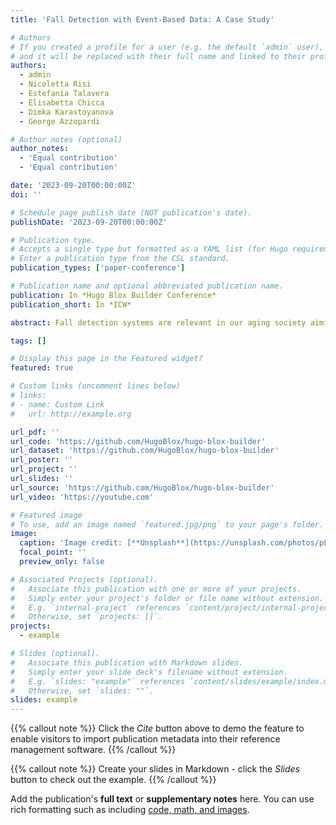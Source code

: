 ```yaml
---
title: 'Fall Detection with Event-Based Data: A Case Study'

# Authors
# If you created a profile for a user (e.g. the default `admin` user), write the username (folder name) here
# and it will be replaced with their full name and linked to their profile.
authors:
  - admin
  - Nicoletta Risi
  - Estefanía Talavera
  - Elisabetta Chicca
  - Dimka Karastoyanova
  - George Azzopardi 

# Author notes (optional)
author_notes:
  - 'Equal contribution'
  - 'Equal contribution'

date: '2023-09-20T00:00:00Z'
doi: ''

# Schedule page publish date (NOT publication's date).
publishDate: '2023-09-20T00:00:00Z'

# Publication type.
# Accepts a single type but formatted as a YAML list (for Hugo requirements).
# Enter a publication type from the CSL standard.
publication_types: ['paper-conference']

# Publication name and optional abbreviated publication name.
publication: In *Hugo Blox Builder Conference*
publication_short: In *ICW*

abstract: Fall detection systems are relevant in our aging society aiming to support efforts towards reducing the impact of accidental falls. However, current solutions lack the ability to combine low-power consumption, privacy protection, low latency response, and low payload. In this work, we address this gap through a comparative analysis of the trade-off between effectiveness and energy consumption by comparing a Recurrent Spiking Neural Network (RSNN) with a Long Short-Term Memory (LSTM) and a Convolutional Neural Network (CNN). By leveraging two pre-existing RGB datasets and an event-camera simulator, we generated event data by converting intensity frames into event streams. Thus, we could harness the salient features of event-based data and analyze their benefits when combined with RSNNs and LSTMs. The compared approaches are evaluated on two data sets collected from a single subject; one from a camera attached to the neck (N-data) and the other one attached to the waist (W-data). Each data set contains 469 video samples, of which 213 are four types of fall examples, and the rest are nine types of non-fall daily activities.

tags: []

# Display this page in the Featured widget?
featured: true

# Custom links (uncomment lines below)
# links:
# - name: Custom Link
#   url: http://example.org

url_pdf: ''
url_code: 'https://github.com/HugoBlox/hugo-blox-builder'
url_dataset: 'https://github.com/HugoBlox/hugo-blox-builder'
url_poster: ''
url_project: ''
url_slides: ''
url_source: 'https://github.com/HugoBlox/hugo-blox-builder'
url_video: 'https://youtube.com'

# Featured image
# To use, add an image named `featured.jpg/png` to your page's folder.
image:
  caption: 'Image credit: [**Unsplash**](https://unsplash.com/photos/pLCdAaMFLTE)'
  focal_point: ''
  preview_only: false

# Associated Projects (optional).
#   Associate this publication with one or more of your projects.
#   Simply enter your project's folder or file name without extension.
#   E.g. `internal-project` references `content/project/internal-project/index.md`.
#   Otherwise, set `projects: []`.
projects:
  - example

# Slides (optional).
#   Associate this publication with Markdown slides.
#   Simply enter your slide deck's filename without extension.
#   E.g. `slides: "example"` references `content/slides/example/index.md`.
#   Otherwise, set `slides: ""`.
slides: example
---
```


{{% callout note %}}
Click the _Cite_ button above to demo the feature to enable visitors to import publication metadata into their reference management software.
{{% /callout %}}

{{% callout note %}}
Create your slides in Markdown - click the _Slides_ button to check out the example.
{{% /callout %}}

Add the publication's **full text** or **supplementary notes** here. You can use rich formatting such as including [code, math, and images](https://docs.hugoblox.com/content/writing-markdown-latex/).
